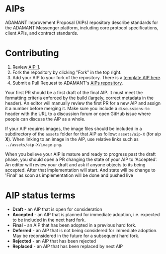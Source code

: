 # AIPs
ADAMANT Improvement Proposal (AIPs) repository describe standards for the ADAMANT Messenger platform, including core protocol specifications, client APIs, and contract standards.

# Contributing

 1. Review [AIP-1](AIPS/aip-1.md).
 2. Fork the repository by clicking "Fork" in the top right.
 3. Add your AIP to your fork of the repository. There is a [template AIP here](aip-X.md).
 4. Submit a Pull Request to ADAMANT's [AIPs repository](https://github.com/Adamant-im/AIPs).

Your first PR should be a first draft of the final AIP. It must meet the formatting criteria enforced by the build (largely, correct metadata in the header). An editor will manually review the first PR for a new AIP and assign it a number before merging it. Make sure you include a `discussions-to` header with the URL to a discussion forum or open GitHub issue where people can discuss the AIP as a whole.

If your AIP requires images, the image files should be included in a subdirectory of the `assets` folder for that AIP as follow: `assets/aip-X` (for aip **X**). When linking to an image in the AIP, use relative links such as `../assets/aip-X/image.png`.

When you believe your AIP is mature and ready to progress past the draft phase, you should open a PR changing the state of your AIP to 'Accepted'. An editor will review your draft and ask if anyone objects to its being accepted. After that implementation will start. And state will be change to 'Final' as soon as implementation will be done and pushed live

# AIP status terms
* **Draft** - an AIP that is open for consideration
* **Accepted** - an AIP that is planned for immediate adoption, i.e. expected to be included in the next hard fork.
* **Final** - an AIP that has been adopted in a previous hard fork.
* **Deferred** - an AIP that is not being considered for immediate adoption. May be reconsidered in the future for a subsequent hard fork.
* **Rejected** - an AIP that has been rejected
* **Replaced** - an AIP that has been replaced by next AIP
